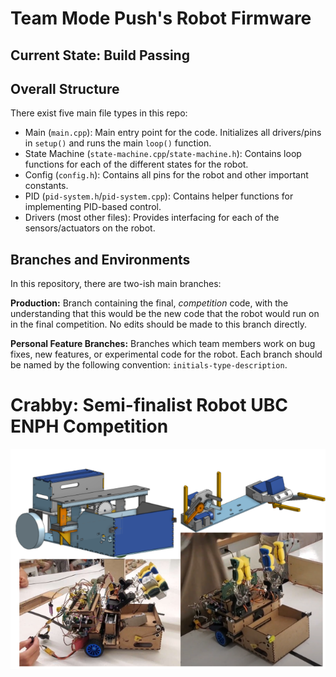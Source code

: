 # Team Mode Push's Robot Firmware

## Current State: Build Passing
## Overall Structure

There exist five main file types in this repo:
- Main (`main.cpp`): Main entry point for the code. Initializes all drivers/pins in `setup()` and runs the main `loop()` function.
- State Machine (`state-machine.cpp`/`state-machine.h`): Contains loop functions for each of the different states for the robot.
- Config (`config.h`): Contains all pins for the robot and other important constants.
- PID (`pid-system.h`/`pid-system.cpp`): Contains helper functions for implementing PID-based control.
- Drivers (most other files): Provides interfacing for each of the sensors/actuators on the robot.
## Branches and Environments

In this repository, there are two-ish main branches:

**Production:** Branch containing the final, _competition_ code, with the understanding that this would be the new code that the robot would run on in the final competition. No edits should be made to this branch directly.

**Personal Feature Branches:** Branches which team members work on bug fixes, new features, or experimental code for the robot. Each branch should be named by the following convention: `initials-type-description`.


# Crabby: Semi-finalist Robot UBC ENPH Competition

![Mr Crabs Robot](https://github.com/julianLapenna12/robot-summer/blob/production/imgs/im1.png)
